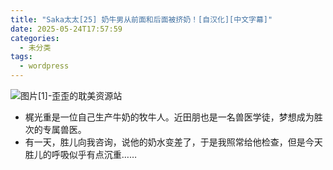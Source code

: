 ```yaml
---
title: "Saka太太[25] 奶牛男从前面和后面被挤奶！[自汉化][中文字幕]"
date: 2025-05-24T17:57:59
categories:
  - 未分类
tags:
  - wordpress
---
```


![图片[1]-歪歪的耽美资源站](/images/saka%e5%a4%aa%e5%a4%aa25-%e5%a5%b6%e7%89%9b%e7%94%b7%e4%bb%8e%e5%89%8d%e9%9d%a2%e5%92%8c%e5%90%8e%e9%9d%a2%e8%a2%ab%e6%8c%a4%e5%a5%b6%ef%bc%81%e8%87%aa%e6%b1%89%e5%8c%96%e4%b8%ad%e6%96%87-0.jpg)

*   梶光重是一位自己生产牛奶的牧牛人。近田朋也是一名兽医学徒，梦想成为胜次的专属兽医。
*   有一天，胜儿向我咨询，说他的奶水变差了，于是我照常给他检查，但是今天胜儿的呼吸似乎有点沉重……
